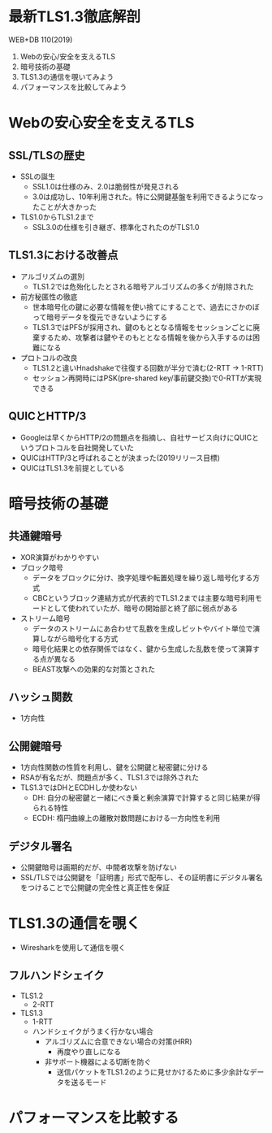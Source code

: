 # 最新TLS1.3徹底解剖
WEB+DB 110(2019)
1. Webの安心/安全を支えるTLS
2. 暗号技術の基礎
3. TLS1.3の通信を覗いてみよう
4. パフォーマンスを比較してみよう

# Webの安心安全を支えるTLS
## SSL/TLSの歴史
- SSLの誕生
    - SSL1.0は仕様のみ、2.0は脆弱性が発見される
    - 3.0は成功し、10年利用された。特に公開鍵基盤を利用できるようになったことが大きかった
- TLS1.0からTLS1.2まで
    - SSL3.0の仕様を引き継ぎ、標準化されたのがTLS1.0

## TLS1.3における改善点
- アルゴリズムの選別
    - TLS1.2では危殆化したとされる暗号アルゴリズムの多くが削除された
- 前方秘匿性の徹底
    - 世本暗号化の鍵に必要な情報を使い捨てにすることで、過去にさかのぼって暗号データを復元できないようにする
    - TLS1.3ではPFSが採用され、鍵のもととなる情報をセッションごとに廃棄するため、攻撃者は鍵やそのもととなる情報を後から入手するのは困難になる
- プロトコルの改良
  - TLS1.2と違いHnadshakeで往復する回数が半分で済む(2-RTT -> 1-RTT)
  - セッション再開時にはPSK(pre-shared key/事前鍵交換)で0-RTTが実現できる

## QUICとHTTP/3
- Googleは早くからHTTP/2の問題点を指摘し、自社サービス向けにQUICというプロトコルを自社開発していた
- QUICはHTTP/3と呼ばれることが決まった(2019リリース目標)
- QUICはTLS1.3を前提としている

# 暗号技術の基礎
## 共通鍵暗号
- XOR演算がわかりやすい
- ブロック暗号
  - データをブロックに分け、換字処理や転置処理を繰り返し暗号化する方式
  - CBCというブロック連結方式が代表的でTLS1.2までは主要な暗号利用モードとして使われていたが、暗号の開始部と終了部に弱点がある
- ストリーム暗号
  - データのストリームにあ合わせて乱数を生成しビットやバイト単位で演算しながら暗号化する方式
  - 暗号化結果との依存関係ではなく、鍵から生成した乱数を使って演算する点が異なる
  - BEAST攻撃への効果的な対策とされた

## ハッシュ関数
- 1方向性

## 公開鍵暗号
- 1方向性関数の性質を利用し、鍵を公開鍵と秘密鍵に分ける
- RSAが有名だが、問題点が多く、TLS1.3では除外された
- TLS1.3ではDHとECDHしか使わない
  - DH: 自分の秘密鍵と一緒にべき乗と剰余演算で計算すると同じ結果が得られる特性
  - ECDH: 楕円曲線上の離散対数問題における一方向性を利用

## デジタル署名
- 公開鍵暗号は画期的だが、中間者攻撃を防げない
- SSL/TLSでは公開鍵を「証明書」形式で配布し、その証明書にデジタル署名をつけることで公開鍵の完全性と真正性を保証

# TLS1.3の通信を覗く
- Wiresharkを使用して通信を覗く

## フルハンドシェイク
- TLS1.2
  - 2-RTT
- TLS1.3
  - 1-RTT
  - ハンドシェイクがうまく行かない場合
    - アルゴリズムに合意できない場合の対策(HRR)
      - 再度やり直しになる
    - 非サポート機器による切断を防ぐ
      - 送信パケットをTLS1.2のように見せかけるために多少余計なデータを送るモード

# パフォーマンスを比較する
